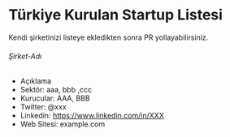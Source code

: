 # Türkiye Kurulan Startup Listesi

Kendi şirketinizi listeye ekledikten sonra PR yollayabilirsiniz.


###### Şirket-Adı
* Açıklama
* Sektör: aaa, bbb ,ccc
* Kurucular: AAA, BBB
* Twitter: @xxx
* Linkedin: https://www.linkedin.com/in/XXX
* Web Sitesi: example.com
